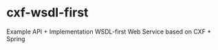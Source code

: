 cxf-wsdl-first
==============

Example API + Implementation WSDL-first Web Service based on CXF + Spring
